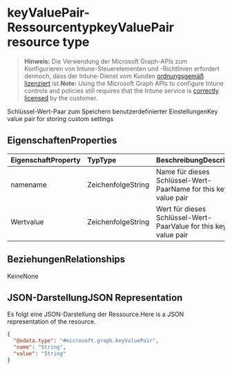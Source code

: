 # <a name="keyvaluepair-resource-type"></a><span data-ttu-id="d0873-101">keyValuePair-Ressourcentyp</span><span class="sxs-lookup"><span data-stu-id="d0873-101">keyValuePair resource type</span></span>

> <span data-ttu-id="d0873-102">**Hinweis:** Die Verwendung der Microsoft Graph-APIs zum Konfigurieren von Intune-Steuerelementen und -Richtlinien erfordert dennoch, dass der Intune-Dienst vom Kunden [ordnungsgemäß lizenziert](https://go.microsoft.com/fwlink/?linkid=839381) ist.</span><span class="sxs-lookup"><span data-stu-id="d0873-102">**Note:** Using the Microsoft Graph APIs to configure Intune controls and policies still requires that the Intune service is [correctly licensed](https://go.microsoft.com/fwlink/?linkid=839381) by the customer.</span></span>

<span data-ttu-id="d0873-103">Schlüssel-Wert-Paar zum Speichern benutzerdefinierter Einstellungen</span><span class="sxs-lookup"><span data-stu-id="d0873-103">Key value pair for storing custom settings</span></span>
## <a name="properties"></a><span data-ttu-id="d0873-104">Eigenschaften</span><span class="sxs-lookup"><span data-stu-id="d0873-104">Properties</span></span>
|<span data-ttu-id="d0873-105">Eigenschaft</span><span class="sxs-lookup"><span data-stu-id="d0873-105">Property</span></span>|<span data-ttu-id="d0873-106">Typ</span><span class="sxs-lookup"><span data-stu-id="d0873-106">Type</span></span>|<span data-ttu-id="d0873-107">Beschreibung</span><span class="sxs-lookup"><span data-stu-id="d0873-107">Description</span></span>|
|:---|:---|:---|
|<span data-ttu-id="d0873-108">name</span><span class="sxs-lookup"><span data-stu-id="d0873-108">name</span></span>|<span data-ttu-id="d0873-109">Zeichenfolge</span><span class="sxs-lookup"><span data-stu-id="d0873-109">String</span></span>|<span data-ttu-id="d0873-110">Name für dieses Schlüssel-Wert-Paar</span><span class="sxs-lookup"><span data-stu-id="d0873-110">Name for this key-value pair</span></span>|
|<span data-ttu-id="d0873-111">Wert</span><span class="sxs-lookup"><span data-stu-id="d0873-111">value</span></span>|<span data-ttu-id="d0873-112">Zeichenfolge</span><span class="sxs-lookup"><span data-stu-id="d0873-112">String</span></span>|<span data-ttu-id="d0873-113">Wert für dieses Schlüssel-Wert-Paar</span><span class="sxs-lookup"><span data-stu-id="d0873-113">Value for this key-value pair</span></span>|

## <a name="relationships"></a><span data-ttu-id="d0873-114">Beziehungen</span><span class="sxs-lookup"><span data-stu-id="d0873-114">Relationships</span></span>
<span data-ttu-id="d0873-115">Keine</span><span class="sxs-lookup"><span data-stu-id="d0873-115">None</span></span>
## <a name="json-representation"></a><span data-ttu-id="d0873-116">JSON-Darstellung</span><span class="sxs-lookup"><span data-stu-id="d0873-116">JSON Representation</span></span>
<span data-ttu-id="d0873-117">Es folgt eine JSON-Darstellung der Ressource.</span><span class="sxs-lookup"><span data-stu-id="d0873-117">Here is a JSON representation of the resource.</span></span>
<!-- {
  "blockType": "resource",
  "keyProperty": "id",
  "@odata.type": "microsoft.graph.keyValuePair"
}
-->
``` json
{
  "@odata.type": "#microsoft.graph.keyValuePair",
  "name": "String",
  "value": "String"
}
```



